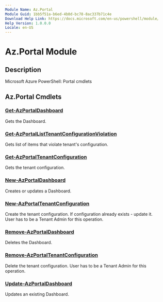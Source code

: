 ```yaml
---
Module Name: Az.Portal
Module Guid: 1bb5f51a-b6ed-4b0d-bc78-8ac337b71c4e
Download Help Link: https://docs.microsoft.com/en-us/powershell/module/az.portal
Help Version: 1.0.0.0
Locale: en-US
---
```


# Az.Portal Module
## Description
Microsoft Azure PowerShell: Portal cmdlets

## Az.Portal Cmdlets
### [Get-AzPortalDashboard](Get-AzPortalDashboard.md)
Gets the Dashboard.

### [Get-AzPortalListTenantConfigurationViolation](Get-AzPortalListTenantConfigurationViolation.md)
Gets list of items that violate tenant's configuration.

### [Get-AzPortalTenantConfiguration](Get-AzPortalTenantConfiguration.md)
Gets the tenant configuration.

### [New-AzPortalDashboard](New-AzPortalDashboard.md)
Creates or updates a Dashboard.

### [New-AzPortalTenantConfiguration](New-AzPortalTenantConfiguration.md)
Create the tenant configuration.
If configuration already exists - update it.
User has to be a Tenant Admin for this operation.

### [Remove-AzPortalDashboard](Remove-AzPortalDashboard.md)
Deletes the Dashboard.

### [Remove-AzPortalTenantConfiguration](Remove-AzPortalTenantConfiguration.md)
Delete the tenant configuration.
User has to be a Tenant Admin for this operation.

### [Update-AzPortalDashboard](Update-AzPortalDashboard.md)
Updates an existing Dashboard.

